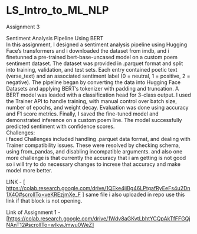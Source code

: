 # LS_Intro_to_ML_NLP

Assignment 3

Sentiment Analysis Pipeline Using BERT                                        
In this assignment, I designed a sentiment analysis pipeline using Hugging Face’s transformers and i downloaded the dataset from imdb, and i finetunned a pre-trained bert-base-uncased model on a custom poem sentiment dataset. The dataset was provided in .parquet format and split into training, validation, and test sets. Each entry contained poetic text (verse_text) and an associated sentiment label (0 = neutral, 1 = positive, 2 = negative).
The pipeline began by converting the data into Hugging Face Datasets and applying BERT’s tokenizer with padding and truncation. A BERT model was loaded with a classification head for 3-class output. I used the Trainer API to handle training, with manual control over batch size, number of epochs, and weight decay.
Evaluation was done using accuracy and F1 score metrics. Finally, I saved the fine-tuned model and demonstrated inference on a custom poem line. The model successfully predicted sentiment with confidence scores.   
Challenges:                                
i faced Challenges included handling .parquet data format, and dealing with Trainer compatibility issues. These were resolved by checking schema, using from_pandas, and disabling incompatible arguments.
and also one more challenge is that currently the accuracy that i am getting is not good so i will try to do necessary changes to increse that accuracy and make model more better.

LINK - [ https://colab.research.google.com/drive/1QEke4jiBg46LPtgafRyEeFs4u2Dn1X4O#scrollTo=veKREzjmXe_F ] same file i also uploaded in repo use this link if that block is not opening.

Link of Assignment 1 - [https://colab.research.google.com/drive/1Wdv8aGKvtLbhtYCQpAkTfFFGQjNAnT12#scrollTo=wlkwJmwu0WeZ]
